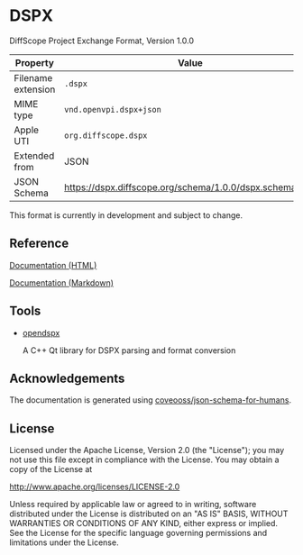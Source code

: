 # DSPX

DiffScope Project Exchange Format, Version 1.0.0

| Property            | Value                                                      |
|---------------------|------------------------------------------------------------|
| Filename extension  | `.dspx`                                                    |
| MIME type           | `vnd.openvpi.dspx+json`                                    |
| Apple UTI           | `org.diffscope.dspx`                                       |
| Extended from       | JSON                                                       |
| JSON Schema         | <https://dspx.diffscope.org/schema/1.0.0/dspx.schema.json> |

This format is currently in development and subject to change.

## Reference

[Documentation (HTML)](docs/1.0.0/schema_doc.html)

[Documentation (Markdown)](docs/1.0.0/schema_doc.md)

## Tools

- [opendspx](https://github.com/diffscope/opendspx)

  A C++ Qt library for DSPX parsing and format conversion

## Acknowledgements

The documentation is generated using [coveooss/json-schema-for-humans](https://github.com/coveooss/json-schema-for-humans).

## License

Licensed under the Apache License, Version 2.0 (the "License"); you may not use this file except in compliance with the License. You may obtain a copy of the License at

<http://www.apache.org/licenses/LICENSE-2.0>

Unless required by applicable law or agreed to in writing, software distributed under the License is distributed on an "AS IS" BASIS, WITHOUT WARRANTIES OR CONDITIONS OF ANY KIND, either express or implied. See the License for the specific language governing permissions and limitations under the License.